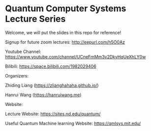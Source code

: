 # Quantum Computer Systems Lecture Series
Welcome, we will put the slides in this repo for reference!

Signup for future zoom lectures: http://eepurl.com/h5O0Az

Youtube Channel: https://www.youtube.com/channel/UCneFmMm3v2DkyHqUeXhLY0w

Bilibili: https://space.bilibili.com/1982029406


Organizers: 

Zhiding Liang (https://zlianghahaha.github.io/)

Hanrui Wang (https://hanruiwang.me)


Website: 

Lecture Website: https://sites.nd.edu/quantum/

Useful Quantum Machine learning Website: https://qmlsys.mit.edu/



